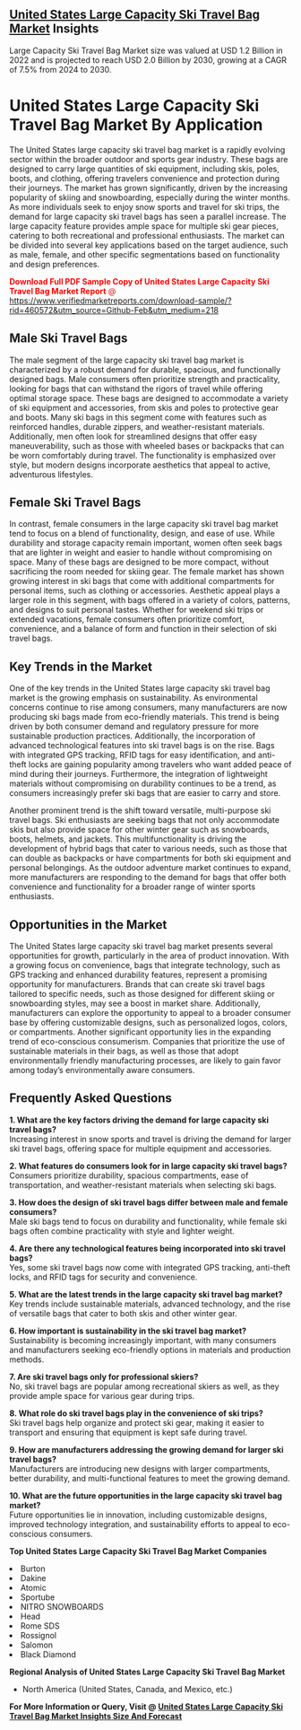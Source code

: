 <h2><a href="https://www.verifiedmarketreports.com/download-sample/?rid=460572&amp;utm_source=Github-Feb&amp;utm_medium=218" target="_blank">United States Large Capacity Ski Travel Bag Market</a> Insights</h2><p>Large Capacity Ski Travel Bag Market size was valued at USD 1.2 Billion in 2022 and is projected to reach USD 2.0 Billion by 2030, growing at a CAGR of 7.5% from 2024 to 2030.</p><p> <h1>United States Large Capacity Ski Travel Bag Market By Application</h1> <p>The United States large capacity ski travel bag market is a rapidly evolving sector within the broader outdoor and sports gear industry. These bags are designed to carry large quantities of ski equipment, including skis, poles, boots, and clothing, offering travelers convenience and protection during their journeys. The market has grown significantly, driven by the increasing popularity of skiing and snowboarding, especially during the winter months. As more individuals seek to enjoy snow sports and travel for ski trips, the demand for large capacity ski travel bags has seen a parallel increase. The large capacity feature provides ample space for multiple ski gear pieces, catering to both recreational and professional enthusiasts. The market can be divided into several key applications based on the target audience, such as male, female, and other specific segmentations based on functionality and design preferences. <p><span class=""><span style="color: #ff0000;"><strong>Download Full PDF Sample Copy of United States Large Capacity Ski Travel Bag Market Report</strong> @ </span><a href="https://www.verifiedmarketreports.com/download-sample/?rid=460572&amp;utm_source=Github-Feb&amp;utm_medium=218" target="_blank">https://www.verifiedmarketreports.com/download-sample/?rid=460572&amp;utm_source=Github-Feb&amp;utm_medium=218</a></span></p></p> <h2>Male Ski Travel Bags</h2> <p>The male segment of the large capacity ski travel bag market is characterized by a robust demand for durable, spacious, and functionally designed bags. Male consumers often prioritize strength and practicality, looking for bags that can withstand the rigors of travel while offering optimal storage space. These bags are designed to accommodate a variety of ski equipment and accessories, from skis and poles to protective gear and boots. Many ski bags in this segment come with features such as reinforced handles, durable zippers, and weather-resistant materials. Additionally, men often look for streamlined designs that offer easy maneuverability, such as those with wheeled bases or backpacks that can be worn comfortably during travel. The functionality is emphasized over style, but modern designs incorporate aesthetics that appeal to active, adventurous lifestyles. <h2>Female Ski Travel Bags</h2> <p>In contrast, female consumers in the large capacity ski travel bag market tend to focus on a blend of functionality, design, and ease of use. While durability and storage capacity remain important, women often seek bags that are lighter in weight and easier to handle without compromising on space. Many of these bags are designed to be more compact, without sacrificing the room needed for skiing gear. The female market has shown growing interest in ski bags that come with additional compartments for personal items, such as clothing or accessories. Aesthetic appeal plays a larger role in this segment, with bags offered in a variety of colors, patterns, and designs to suit personal tastes. Whether for weekend ski trips or extended vacations, female consumers often prioritize comfort, convenience, and a balance of form and function in their selection of ski travel bags. <h2>Key Trends in the Market</h2> <p>One of the key trends in the United States large capacity ski travel bag market is the growing emphasis on sustainability. As environmental concerns continue to rise among consumers, many manufacturers are now producing ski bags made from eco-friendly materials. This trend is being driven by both consumer demand and regulatory pressure for more sustainable production practices. Additionally, the incorporation of advanced technological features into ski travel bags is on the rise. Bags with integrated GPS tracking, RFID tags for easy identification, and anti-theft locks are gaining popularity among travelers who want added peace of mind during their journeys. Furthermore, the integration of lightweight materials without compromising on durability continues to be a trend, as consumers increasingly prefer ski bags that are easier to carry and store. <p>Another prominent trend is the shift toward versatile, multi-purpose ski travel bags. Ski enthusiasts are seeking bags that not only accommodate skis but also provide space for other winter gear such as snowboards, boots, helmets, and jackets. This multifunctionality is driving the development of hybrid bags that cater to various needs, such as those that can double as backpacks or have compartments for both ski equipment and personal belongings. As the outdoor adventure market continues to expand, more manufacturers are responding to the demand for bags that offer both convenience and functionality for a broader range of winter sports enthusiasts.</p> <h2>Opportunities in the Market</h2> <p>The United States large capacity ski travel bag market presents several opportunities for growth, particularly in the area of product innovation. With a growing focus on convenience, bags that integrate technology, such as GPS tracking and enhanced durability features, represent a promising opportunity for manufacturers. Brands that can create ski travel bags tailored to specific needs, such as those designed for different skiing or snowboarding styles, may see a boost in market share. Additionally, manufacturers can explore the opportunity to appeal to a broader consumer base by offering customizable designs, such as personalized logos, colors, or compartments. Another significant opportunity lies in the expanding trend of eco-conscious consumerism. Companies that prioritize the use of sustainable materials in their bags, as well as those that adopt environmentally friendly manufacturing processes, are likely to gain favor among today’s environmentally aware consumers.</p> <h2>Frequently Asked Questions</h2> <p><strong>1. What are the key factors driving the demand for large capacity ski travel bags?</strong><br> Increasing interest in snow sports and travel is driving the demand for larger ski travel bags, offering space for multiple equipment and accessories.</p> <p><strong>2. What features do consumers look for in large capacity ski travel bags?</strong><br> Consumers prioritize durability, spacious compartments, ease of transportation, and weather-resistant materials when selecting ski bags.</p> <p><strong>3. How does the design of ski travel bags differ between male and female consumers?</strong><br> Male ski bags tend to focus on durability and functionality, while female ski bags often combine practicality with style and lighter weight.</p> <p><strong>4. Are there any technological features being incorporated into ski travel bags?</strong><br> Yes, some ski travel bags now come with integrated GPS tracking, anti-theft locks, and RFID tags for security and convenience.</p> <p><strong>5. What are the latest trends in the large capacity ski travel bag market?</strong><br> Key trends include sustainable materials, advanced technology, and the rise of versatile bags that cater to both skis and other winter gear.</p> <p><strong>6. How important is sustainability in the ski travel bag market?</strong><br> Sustainability is becoming increasingly important, with many consumers and manufacturers seeking eco-friendly options in materials and production methods.</p> <p><strong>7. Are ski travel bags only for professional skiers?</strong><br> No, ski travel bags are popular among recreational skiers as well, as they provide ample space for various gear during trips.</p> <p><strong>8. What role do ski travel bags play in the convenience of ski trips?</strong><br> Ski travel bags help organize and protect ski gear, making it easier to transport and ensuring that equipment is kept safe during travel.</p> <p><strong>9. How are manufacturers addressing the growing demand for larger ski travel bags?</strong><br> Manufacturers are introducing new designs with larger compartments, better durability, and multi-functional features to meet the growing demand.</p> <p><strong>10. What are the future opportunities in the large capacity ski travel bag market?</strong><br> Future opportunities lie in innovation, including customizable designs, improved technology integration, and sustainability efforts to appeal to eco-conscious consumers.</p> </p><p><strong>Top United States Large Capacity Ski Travel Bag Market Companies</strong></p><div data-test-id=""><p><li>Burton</li><li> Dakine</li><li> Atomic</li><li> Sportube</li><li> NITRO SNOWBOARDS</li><li> Head</li><li> Rome SDS</li><li> Rossignol</li><li> Salomon</li><li> Black Diamond</li></p><div><strong>Regional Analysis of&nbsp;United States Large Capacity Ski Travel Bag Market</strong></div><ul><li dir="ltr"><p dir="ltr">North America&nbsp;(United States, Canada, and Mexico, etc.)</p></li></ul><p><strong>For More Information or Query, Visit @&nbsp;</strong><strong><a href="https://www.verifiedmarketreports.com/product/large-capacity-ski-travel-bag-market/?utm_source=Github-Feb&amp;utm_medium=218" target="_blank">United States Large Capacity Ski Travel Bag Market Insights Size And Forecast</a></strong></p></div>
